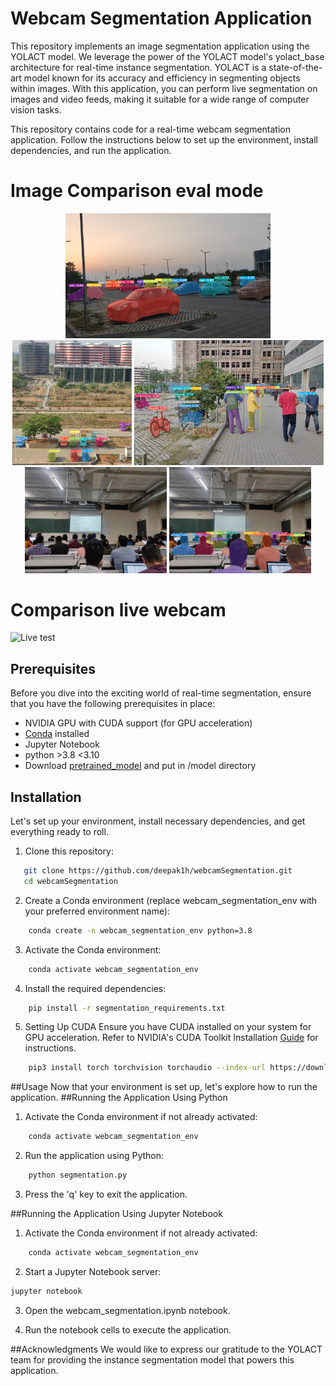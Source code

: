 # Webcam Segmentation Application

This repository implements an image segmentation application using the YOLACT model. We leverage the power of the YOLACT model's yolact_base architecture for real-time instance segmentation. YOLACT is a state-of-the-art model known for its accuracy and efficiency in segmenting objects within images. With this application, you can perform live segmentation on images and video feeds, making it suitable for a wide range of computer vision tasks.

This repository contains code for a real-time webcam segmentation application. Follow the instructions below to set up the environment, install dependencies, and run the application.

# Image Comparison eval mode

<div align="center">
  <img src="out_img/img6.png" alt="After" height="200px">
  <img src="out_img/img1.png" alt="After" height="200px">
  <img src="out_img/img7.png" alt="After" height="200px">
</div>
<div align="center">
  <img src="test_img/img8.jpg" alt="Before" width="45%">
  <img src="out_img/img8.png" alt="After" width="45%">
</div>

# Comparison live webcam
![Live test](output.gif)

## Prerequisites

Before you dive into the exciting world of real-time segmentation, ensure that you have the following prerequisites in place:

- NVIDIA GPU with CUDA support (for GPU acceleration)
- [Conda](https://docs.conda.io/en/latest/miniconda.html) installed
- Jupyter Notebook
- python  >3.8 <3.10
- Download [pretrained_model](https://drive.google.com/file/d/1UYy3dMapbH1BnmtZU4WH1zbYgOzzHHf_/view) and put in /model directory

## Installation
Let's set up your environment, install necessary dependencies, and get everything ready to roll.

1. Clone this repository:
   
```bash
   git clone https://github.com/deepak1h/webcamSegmentation.git
   cd webcamSegmentation
```
2. Create a Conda environment (replace webcam_segmentation_env with your preferred environment name):

```bash
    conda create -n webcam_segmentation_env python=3.8
```
3. Activate the Conda environment:

```bash
    conda activate webcam_segmentation_env
```
4. Install the required dependencies:

```bash
    pip install -r segmentation_requirements.txt
```

5. Setting Up CUDA
Ensure you have CUDA installed on your system for GPU acceleration. Refer to NVIDIA's CUDA Toolkit Installation [Guide]([https://www.openai.com/](https://docs.nvidia.com/cuda/cuda-installation-guide-linux/index.html)) for instructions.
```bash
    pip3 install torch torchvision torchaudio --index-url https://download.pytorch.org/whl/cu118
```

##Usage
Now that your environment is set up, let's explore how to run the application.
##Running the Application Using Python

1. Activate the Conda environment if not already activated:

```bash
    conda activate webcam_segmentation_env
```
2. Run the application using Python:

```bash
    python segmentation.py
```
3. Press the 'q' key to exit the application.

##Running the Application Using Jupyter Notebook

1. Activate the Conda environment if not already activated:

```bash
    conda activate webcam_segmentation_env
```
2. Start a Jupyter Notebook server:

```bash
jupyter notebook
```
3. Open the webcam_segmentation.ipynb notebook.

4. Run the notebook cells to execute the application.

##Acknowledgments
We would like to express our gratitude to the YOLACT team for providing the instance segmentation model that powers this application.
